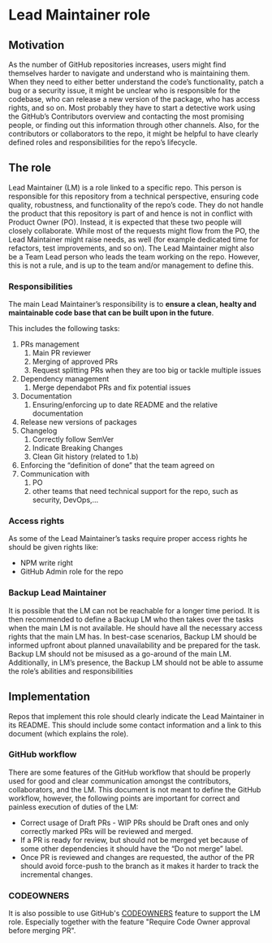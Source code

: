# Lead Maintainer role

## Motivation

As the number of GitHub repositories increases, users might find themselves harder to navigate and understand who is maintaining them. When they need to either better understand the code’s functionality, patch a bug or a security issue, it might be unclear who is responsible for the codebase, who can release a new version of the package, who has access rights, and so on. Most probably they have to start a detective work using the GitHub’s Contributors overview and contacting the most promising people, or finding out this information through other channels.
Also, for the contributors or collaborators to the repo, it might be helpful to have clearly defined roles and responsibilities for the repo’s lifecycle.

## The role

Lead Maintainer (LM) is a role linked to a specific repo. This person is responsible for this repository from a technical perspective, ensuring code quality, robustness, and functionality of the repo’s code. They do not handle the product that this repository is part of and hence is not in conflict with Product Owner (PO). Instead, it is expected that these two people will closely collaborate. While most of the requests might flow from the PO, the Lead Maintainer might raise needs, as well (for example dedicated time for refactors, test improvements, and so on). The Lead Maintainer might also be a Team Lead person who leads the team working on the repo. However, this is not a rule, and is up to the team and/or management to define this.

### Responsibilities

The main Lead Maintainer’s responsibility is to **ensure a clean, healty and maintainable code base that can be built upon in the future**.

This includes the following tasks:

1. PRs management
    1. Main PR reviewer
    1. Merging of approved PRs
    1. Request splitting PRs when they are too big or tackle multiple issues
1. Dependency management
    1. Merge dependabot PRs and fix potential issues
1. Documentation
    1. Ensuring/enforcing up to date README and the relative documentation
1. Release new versions of packages
1. Changelog
    1. Correctly follow SemVer
    1. Indicate Breaking Changes
    1. Clean Git history (related to 1.b)
1. Enforcing the “definition of done” that the team agreed on
1. Communication with
    1. PO
    1. other teams that need technical support for the repo, such as security, DevOps,…

### Access rights

As some of the Lead Maintainer’s tasks require proper access rights he should be given rights like:

- NPM write right
- GitHub Admin role for the repo

### Backup Lead Maintainer

It is possible that the LM can not be reachable for a longer time period. It is then recommended to define a Backup LM who then takes over the tasks when the main LM is not available. He should have all the necessary access rights that the main LM has.
In best-case scenarios, Backup LM should be informed upfront about planned unavailability and be prepared for the task. Backup LM should not be misused as a go-around of the main LM. Additionally, in LM’s presence, the Backup LM should not be able to assume the role’s abilities and responsibilities

## Implementation
Repos that implement this role should clearly indicate the Lead Maintainer in its README. This should include some contact information and a link to this document (which explains the role).

### GitHub workflow

There are some features of the GitHub workflow that should be properly used for good and clear communication amongst the contributors, collaborators, and the LM. This document is not meant to define the GitHub workflow, however, the following points are important for correct and painless execution of duties of the LM:

 - Correct usage of Draft PRs - WIP PRs should be Draft ones and only correctly marked PRs will be reviewed and merged.
 - If a PR is ready for review, but should not be merged yet because of some other dependencies it should have the “Do not merge” label.
 - Once PR is reviewed and changes are requested, the author of the PR should avoid force-push to the branch as it makes it harder to track the incremental changes.

### CODEOWNERS

It is also possible to use GitHub's [CODEOWNERS](https://docs.github.com/en/free-pro-team@latest/github/creating-cloning-and-archiving-repositories/about-code-owners) feature to support the LM role. Especially together with the feature "Require Code Owner approval before merging PR".

